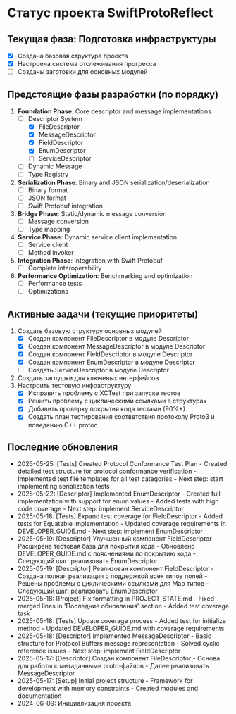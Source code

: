 # Статус проекта SwiftProtoReflect

## Текущая фаза: Подготовка инфраструктуры

- [x] Создана базовая структура проекта
- [x] Настроена система отслеживания прогресса
- [ ] Созданы заготовки для основных модулей

## Предстоящие фазы разработки (по порядку)

1. **Foundation Phase**: Core descriptor and message implementations
   - [ ] Descriptor System
     - [x] FileDescriptor
     - [x] MessageDescriptor
     - [x] FieldDescriptor
     - [x] EnumDescriptor
     - [ ] ServiceDescriptor
   - [ ] Dynamic Message
   - [ ] Type Registry

2. **Serialization Phase**: Binary and JSON serialization/deserialization
   - [ ] Binary format
   - [ ] JSON format
   - [ ] Swift Protobuf integration

3. **Bridge Phase**: Static/dynamic message conversion
   - [ ] Message conversion
   - [ ] Type mapping

4. **Service Phase**: Dynamic service client implementation
   - [ ] Service client
   - [ ] Method invoker

5. **Integration Phase**: Integration with Swift Protobuf
   - [ ] Complete interoperability

6. **Performance Optimization**: Benchmarking and optimization
   - [ ] Performance tests
   - [ ] Optimizations

## Активные задачи (текущие приоритеты)

1. Создать базовую структуру основных модулей
   - [x] Создан компонент FileDescriptor в модуле Descriptor
   - [x] Создан компонент MessageDescriptor в модуле Descriptor
   - [x] Создан компонент FieldDescriptor в модуле Descriptor
   - [x] Создан компонент EnumDescriptor в модуле Descriptor
   - [ ] Создать ServiceDescriptor в модуле Descriptor
2. Создать заглушки для ключевых интерфейсов
3. Настроить тестовую инфраструктуру
   - [x] Исправить проблему с XCTest при запуске тестов
   - [x] Решить проблему с циклическими ссылками в структурах
   - [x] Добавить проверку покрытия кода тестами (90%+)
   - [x] Создать план тестирования соответствия протоколу Proto3 и поведению C++ protoc

## Последние обновления
- 2025-05-25: [Tests] Created Protocol Conformance Test Plan - Created detailed test structure for protocol conformance verification - Implemented test file templates for all test categories - Next step: start implementing serialization tests
- 2025-05-22: [Descriptor] Implemented EnumDescriptor - Created full implementation with support for enum values - Added tests with high code coverage - Next step: implement ServiceDescriptor
- 2025-05-18: [Tests] Expand test coverage for FieldDescriptor - Added tests for Equatable implementation - Updated coverage requirements in DEVELOPER_GUIDE.md - Next step: implement EnumDescriptor
- 2025-05-19: [Descriptor] Улучшенный компонент FieldDescriptor - Расширена тестовая база для покрытия кода - Обновлено DEVELOPER_GUIDE.md с пояснениями по покрытию кода - Следующий шаг: реализовать EnumDescriptor
- 2025-05-19: [Descriptor] Реализован компонент FieldDescriptor - Создана полная реализация с поддержкой всех типов полей - Решены проблемы с циклическими ссылками для Map типов - Следующий шаг: реализовать EnumDescriptor
- 2025-05-18: [Project] Fix formatting in PROJECT_STATE.md - Fixed merged lines in 'Последние обновления' section - Added test coverage task
- 2025-05-18: [Tests] Update coverage process - Added test for initialize method - Updated DEVELOPER_GUIDE.md with coverage requirements
- 2025-05-18: [Descriptor] Implemented MessageDescriptor - Basic structure for Protocol Buffers message representation - Solved cyclic reference issues - Next step: implement FieldDescriptor
- 2025-05-17: [Descriptor] Создан компонент FileDescriptor - Основа для работы с метаданными proto-файлов - Далее реализовать MessageDescriptor
- 2025-05-17: [Setup] Initial project structure - Framework for development with memory constraints - Created modules and documentation
- 2024-06-09: Инициализация проекта
